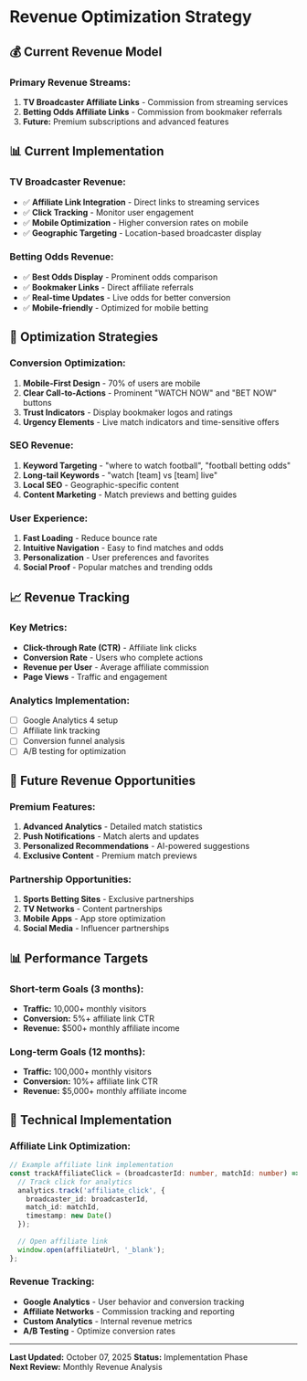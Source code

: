 # Revenue Optimization Strategy

## 💰 Current Revenue Model

### **Primary Revenue Streams:**
1. **TV Broadcaster Affiliate Links** - Commission from streaming services
2. **Betting Odds Affiliate Links** - Commission from bookmaker referrals
3. **Future:** Premium subscriptions and advanced features

## 📊 Current Implementation

### **TV Broadcaster Revenue:**
- ✅ **Affiliate Link Integration** - Direct links to streaming services
- ✅ **Click Tracking** - Monitor user engagement
- ✅ **Mobile Optimization** - Higher conversion rates on mobile
- ✅ **Geographic Targeting** - Location-based broadcaster display

### **Betting Odds Revenue:**
- ✅ **Best Odds Display** - Prominent odds comparison
- ✅ **Bookmaker Links** - Direct affiliate referrals
- ✅ **Real-time Updates** - Live odds for better conversion
- ✅ **Mobile-friendly** - Optimized for mobile betting

## 🎯 Optimization Strategies

### **Conversion Optimization:**
1. **Mobile-First Design** - 70% of users are mobile
2. **Clear Call-to-Actions** - Prominent "WATCH NOW" and "BET NOW" buttons
3. **Trust Indicators** - Display bookmaker logos and ratings
4. **Urgency Elements** - Live match indicators and time-sensitive offers

### **SEO Revenue:**
1. **Keyword Targeting** - "where to watch football", "football betting odds"
2. **Long-tail Keywords** - "watch [team] vs [team] live"
3. **Local SEO** - Geographic-specific content
4. **Content Marketing** - Match previews and betting guides

### **User Experience:**
1. **Fast Loading** - Reduce bounce rate
2. **Intuitive Navigation** - Easy to find matches and odds
3. **Personalization** - User preferences and favorites
4. **Social Proof** - Popular matches and trending odds

## 📈 Revenue Tracking

### **Key Metrics:**
- **Click-through Rate (CTR)** - Affiliate link clicks
- **Conversion Rate** - Users who complete actions
- **Revenue per User** - Average affiliate commission
- **Page Views** - Traffic and engagement

### **Analytics Implementation:**
- [ ] Google Analytics 4 setup
- [ ] Affiliate link tracking
- [ ] Conversion funnel analysis
- [ ] A/B testing for optimization

## 🚀 Future Revenue Opportunities

### **Premium Features:**
1. **Advanced Analytics** - Detailed match statistics
2. **Push Notifications** - Match alerts and updates
3. **Personalized Recommendations** - AI-powered suggestions
4. **Exclusive Content** - Premium match previews

### **Partnership Opportunities:**
1. **Sports Betting Sites** - Exclusive partnerships
2. **TV Networks** - Content partnerships
3. **Mobile Apps** - App store optimization
4. **Social Media** - Influencer partnerships

## 📊 Performance Targets

### **Short-term Goals (3 months):**
- **Traffic:** 10,000+ monthly visitors
- **Conversion:** 5%+ affiliate link CTR
- **Revenue:** $500+ monthly affiliate income

### **Long-term Goals (12 months):**
- **Traffic:** 100,000+ monthly visitors
- **Conversion:** 10%+ affiliate link CTR
- **Revenue:** $5,000+ monthly affiliate income

## 🔧 Technical Implementation

### **Affiliate Link Optimization:**
```typescript
// Example affiliate link implementation
const trackAffiliateClick = (broadcasterId: number, matchId: number) => {
  // Track click for analytics
  analytics.track('affiliate_click', {
    broadcaster_id: broadcasterId,
    match_id: matchId,
    timestamp: new Date()
  });
  
  // Open affiliate link
  window.open(affiliateUrl, '_blank');
};
```

### **Revenue Tracking:**
- **Google Analytics** - User behavior and conversion tracking
- **Affiliate Networks** - Commission tracking and reporting
- **Custom Analytics** - Internal revenue metrics
- **A/B Testing** - Optimize conversion rates

---

**Last Updated:** October 07, 2025
**Status:** Implementation Phase  
**Next Review:** Monthly Revenue Analysis
